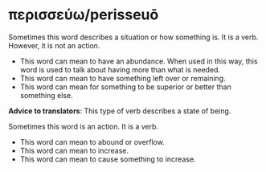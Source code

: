 # περισσεύω/perisseuō
Sometimes this word describes a situation or how something is. It is a verb. However, it is not an action. 

* This word can mean to have an abundance. When used in this way, this word is used to talk about having more than what is needed. 
* This word can mean to have something left over or remaining. 
* This word can mean for something to be superior or better than something else.

**Advice to translators**: This type of verb describes a state of being. 

Sometimes this word is an action. It is a verb.
* This word can mean to abound or overflow.
* This word can mean to increase.
* This word can mean to cause something to increase. 
